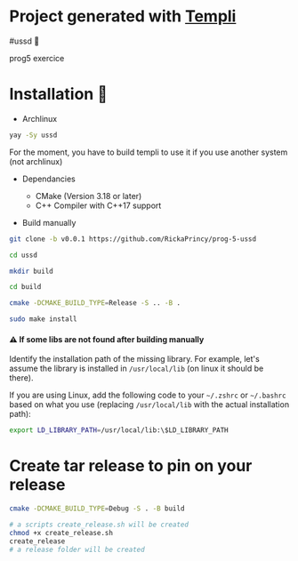 # Project generated with [Templi](https://github.com/RickaPrincy/Templi)

#ussd :memo:

prog5 exercice

# Installation :seedling:

- Archlinux

```bash
yay -Sy ussd 
```
For the moment, you have to build templi to use it if you use another system (not archlinux)

- Dependancies
    - CMake (Version 3.18 or later)
    - C++ Compiler with C++17 support

- Build manually

```bash
git clone -b v0.0.1 https://github.com/RickaPrincy/prog-5-ussd 

cd ussd 

mkdir build

cd build

cmake -DCMAKE_BUILD_TYPE=Release -S .. -B .

sudo make install
```
#### :warning: If some libs are not found after building manually

Identify the installation path of the missing library. For example, let's assume the library is installed in `/usr/local/lib` (on linux it should be there).

If you are using Linux, add the following code to your `~/.zshrc` or `~/.bashrc` based on what you use (replacing `/usr/local/lib` with the actual installation path):

```bash
export LD_LIBRARY_PATH=/usr/local/lib:\$LD_LIBRARY_PATH
```

# Create tar release to pin on your release
```bash
cmake -DCMAKE_BUILD_TYPE=Debug -S . -B build

# a scripts create_release.sh will be created
chmod +x create_release.sh 
create_release
# a release folder will be created
```
